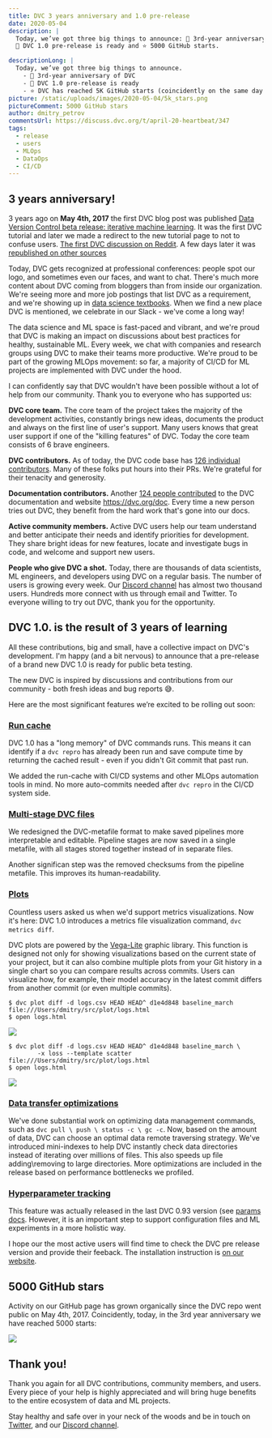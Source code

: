 ```yaml
---
title: DVC 3 years anniversary and 1.0 pre-release
date: 2020-05-04
description: |
  Today, we’ve got three big things to announce: 🎉 3rd-year anniversary of DVC,
  🚀 DVC 1.0 pre-release is ready and ⭐ 5000 GitHub starts.

descriptionLong: |
  Today, we’ve got three big things to announce.
    - 🎉 3rd-year anniversary of DVC
    - 🚀 DVC 1.0 pre-release is ready
    - ⭐ DVC has reached 5K GitHub starts (coincidently on the same day)
picture: /static/uploads/images/2020-05-04/5k_stars.png
pictureComment: 5000 GitHub stars
author: dmitry_petrov
commentsUrl: https://discuss.dvc.org/t/april-20-heartbeat/347
tags:
  - release
  - users
  - MLOps
  - DataOps
  - CI/CD
---
```


## 3 years anniversary!

3 years ago on **May 4th, 2017** the first DVC blog post was published
[Data Version Control beta release: iterative machine learning](https://blog.dataversioncontrol.com/data-version-control-beta-release-iterative-machine-learning-a7faf7c8be67).
It was the first DVC tutorial and later we made a redirect to the new tutorial
page to not to confuse users.
[The first DVC discussion on Reddit](https://www.reddit.com/r/Python/comments/698ian/dvc_data_scientists_collaboration_and_iterative/).
A few days later it was
[republished on other sources](https://www.kdnuggets.com/2017/05/data-version-control-iterative-machine-learning.html)

Today, DVC gets recognized at professional conferences: people spot our logo,
and sometimes even our faces, and want to chat. There's much more content about
DVC coming from bloggers than from inside our organization. We're seeing more
and more job postings that list DVC as a requirement, and we're showing up in
[data science textbooks](https://www.amazon.com/Learn-Python-Building-Science-Applications/dp/1789535360).
When we find a new place DVC is mentioned, we celebrate in our Slack - we've
come a long way!

The data science and ML space is fast-paced and vibrant, and we're proud that
DVC is making an impact on discussions about best practices for healthy,
sustainable ML. Every week, we chat with companies and research groups using DVC
to make their teams more productive. We're proud to be part of the growing MLOps
movement: so far, a majority of CI/CD for ML projects are implemented with DVC
under the hood.

I can confidently say that DVC wouldn't have been possible without a lot of help
from our community. Thank you to everyone who has supported us:

**DVC core team.** The core team of the project takes the majority of the
development activities, constantly brings new ideas, documents the product and
always on the first line of user's support. Many users knows that great user
support if one of the "killing features" of DVC. Today the core team consists of
6 brave engineers.

**DVC contributors.** As of today, the DVC code base has
[126 individual contributors](https://github.com/iterative/dvc/graphs/contributors).
Many of these folks put hours into their PRs. We're grateful for their tenacity
and generosity.

**Documentation contributors.** Another
[124 people contributed](https://github.com/iterative/dvc.org/graphs/contributors)
to the DVC documentation and website https://dvc.org/doc. Every time a new
person tries out DVC, they benefit from the hard work that's gone into our docs.

**Active community members.** Active DVC users help our team understand and
better anticipate their needs and identify priorities for development. They
share bright ideas for new features, locate and investigate bugs in code, and
welcome and support new users.

**People who give DVC a shot.** Today, there are thousands of data scientists,
ML engineers, and developers using DVC on a regular basis. The number of users
is growing every week. Our [Discord channel](http://dvc.org/chat) has almost two
thousand users. Hundreds more connect with us through email and Twitter. To
everyone willing to try out DVC, thank you for the opportunity.

## DVC 1.0. is the result of 3 years of learning

All these contributions, big and small, have a collective impact on DVC's
development. I'm happy (and a bit nervous) to announce that a pre-release of a
brand new DVC 1.0 is ready for public beta testing.

The new DVC is inspired by discussions and contributions from our community -
both fresh ideas and bug reports 😅.

Here are the most significant features we’re excited to be rolling out soon:

### [Run cache](https://github.com/iterative/dvc/issues/1234)

DVC 1.0 has a "long memory" of DVC commands runs. This means it can identify if
a `dvc repro` has already been run and save compute time by returning the cached
result - even if you didn't Git commit that past run.

We added the run-cache with CI/CD systems and other MLOps automation tools in
mind. No more auto-commits needed after `dvc repro` in the CI/CD system side.

### [Multi-stage DVC files](https://github.com/iterative/dvc/issues/1871)

We redesigned the DVC-metafile format to make saved pipelines more interpretable
and editable. Pipeline stages are now saved in a single metafile, with all
stages stored together instead of in separate files.

Another significan step was the removed checksums from the pipeline metafile.
This improves its human-readability.

### [Plots](https://github.com/iterative/dvc/issues/3409)

Countless users asked us when we'd support metrics visualizations. Now it's
here: DVC 1.0 introduces a metrics file visualization command,
`dvc metrics diff`.

DVC plots are powered by the [Vega-Lite](https://vega.github.io/vega-lite/)
graphic library. This function is designed not only for showing visualizations
based on the current state of your project, but it can also combine multiple
plots from your Git history in a single chart so you can compare results across
commits. Users can visualize how, for example, their model accuracy in the
latest commit differs from another commit (or even multiple commits).

```
$ dvc plot diff -d logs.csv HEAD HEAD^ d1e4d848 baseline_march
file:///Users/dmitry/src/plot/logs.html
$ open logs.html
```

![](/static/uploads/images/2020-05-04/dvc-plot.png)

```
$ dvc plot diff -d logs.csv HEAD HEAD^ d1e4d848 baseline_march \
        -x loss --template scatter
file:///Users/dmitry/src/plot/logs.html
$ open logs.html
```

![](/static/uploads/images/2020-05-04/dvc-plot-scatter.png)

### [Data transfer optimizations](https://github.com/iterative/dvc/issues/3488)

We've done substantial work on optimizing data management commands, such as
`dvc pull \ push \ status -c \ gc -c`. Now, based on the amount of data, DVC can
choose an optimal data remote traversing strategy. We've introduced mini-indexes
to help DVC instantly check data directories instead of iterating over millions
of files. This also speeds up file adding\removing to large directories. More
optimizations are included in the release based on performance bottlenecks we
profiled.

### [Hyperparameter tracking](https://github.com/iterative/dvc/issues/3393)

This feature was actually released in the last DVC 0.93 version (see
[params docs](https://dvc.org/doc/command-reference/params). However, it is an
important step to support configuration files and ML experiments in a more
holistic way.

I hope our the most active users will find time to check the DVC pre release
version and provide their feeback. The installation instruction is
[on our website](https://dvc.org/doc/install/pre-release).

## 5000 GitHub stars

Activity on our GitHub page has grown organically since the DVC repo went public
on May 4th, 2017. Coincidently, today, in the 3rd year anniversary we have
reached 5000 starts:

![](/static/uploads/images/2020-05-04/5k_github.png)

## Thank you!

Thank you again for all DVC contributions, community members, and users. Every
piece of your help is highly appreciated and will bring huge benefits to the
entire ecosystem of data and ML projects.

Stay healthy and safe over in your neck of the woods and be in touch on
[Twitter](https://twitter.com/DVCorg), and our
[Discord channel](https://dvc.org/chat).
